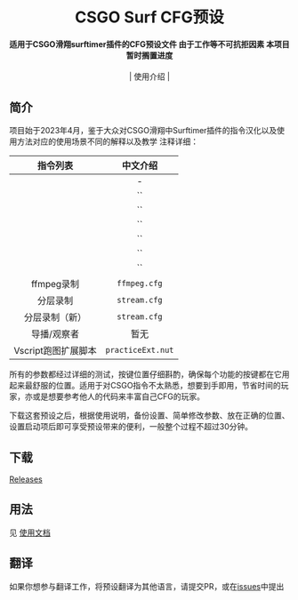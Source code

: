 <h1 align="center">CSGO Surf CFG预设</h1> 
 <h4 align="center">适用于CSGO滑翔surftimer插件的CFG预设文件  由于工作等不可抗拒因素 本项目暂时搁置进度</h3> 
  
 <p align="center"> 
   | 使用介绍 | 
 </p> 
  
 <div align="center"> 
  
 </div> 
  
 ## 简介 
  
   项目始于2023年4月，鉴于大众对CSGO滑翔中Surftimer插件的指令汉化以及使用方法对应的使用场景不同的解释以及教学 注释详细： 
  
 | 指令列表          | 中文介绍              | 
 |:-------------:|:-----------------:| 
 |           |     -   | 
 |     | ``   | 
 |           | ``    | 
 |         | ``        | 
 |         | ``        | 
 |         | ``        | 
 |         | ``        | 
 | ffmpeg录制      | `ffmpeg.cfg`      | 
 | 分层录制          | `stream.cfg`      | 
 | 分层录制（新）          | `stream.cfg`      | 
 | 导播/观察者        | 暂无                | 
 | Vscript跑图扩展脚本 | `practiceExt.nut` | 
  
 所有的参数都经过详细的测试，按键位置仔细斟酌，确保每个功能的按键都在它用起来最舒服的位置。适用于对CSGO指令不太熟悉，想要到手即用，节省时间的玩家，亦或是想要参考他人的代码来丰富自己CFG的玩家。 
  
 下载这套预设之后，根据使用说明，备份设置、简单修改参数、放在正确的位置、设置启动项后即可享受预设带来的便利，一般整个过程不超过30分钟。 
  
 ## 下载 
  
 [Releases](https://github.com) 
  
 
  
 ## 用法 
  
 见 [使用文档](https:) 
  
 ## 翻译 
  
 如果你想参与翻译工作，将预设翻译为其他语言，请提交PR，或在[issues](https://github.com/)中提出

